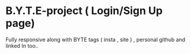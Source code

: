 # B.Y.T.E-project ( Login/Sign Up page)
Fully responsive along with BYTE tags ( insta , site ) , personal github and linked In too.. 
